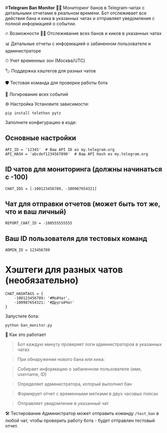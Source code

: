 #**Telegram Ban Monitor** 🤖👮
Мониторинг банов в Telegram-чатах с детальными отчетами в реальном времени. Бот отслеживает все действия бана и кика в указанных чатах и отправляет уведомления с полной информацией о событии.

🔥 Возможности
🕵️‍♂️ Отслеживание всех банов и киков в указанных чатах

📊 Детальные отчеты с информацией о забаненном пользователе и администраторе

⏱ Учет временных зон (Москва/UTC)

🏷 Поддержка хэштегов для разных чатов

🛡 Тестовая команда для проверки работы бота

💾 Логирование всех событий

⚙️ Настройка
Установите зависимости:

```pip install telethon pytz```

Заполните конфигурацию в коде:

## Основные настройки
```
API_ID = '12345'  # Ваш API ID из my.telegram.org
API_HASH = 'abcdef1234567890'  # Ваш API Hash из my.telegram.org
```

## ID чатов для мониторинга (должны начинаться с -100)
```CHAT_IDS = [-100123456789, -100987654321]```  

## Чат для отправки отчетов (может быть тот же, что и ваш личный)
```REPORT_CHAT_ID = -100555555555``` 

## Ваш ID пользователя для тестовых команд
```ADMIN_ID = 123456789```  

# Хэштеги для разных чатов (необязательно)
```
CHAT_HASHTAGS = {
    -100123456789: '#МойЧат',
    -100987654321: '#ДругойЧат'
}
```
Запустите бота:


```python ban_monitor.py```

🎯 Как это работает

>Бот каждую минуту проверяет логи администраторов в указанных чатах

>При обнаружении нового бана или кика:

>Собирает информацию о забаненном пользователе (имя, username, ID)

>Определяет администратора, который выполнил бан

>Формирует отчет с временными метками в двух часовых поясах

>Отправляет уведомление в указанный чат

🛠 Тестирование
Администратор может отправить команду ```/test_ban``` в любой чат, чтобы проверить работу бота - будет отправлен тестовый отчет.
